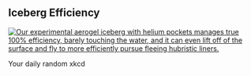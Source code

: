 ## Iceberg Efficiency
[![Our experimental aerogel iceberg with helium pockets manages true 100% efficiency, barely touching the water, and it can even lift off of the surface and fly to more efficiently pursue fleeing hubristic liners.](https://imgs.xkcd.com/comics/iceberg_efficiency.png)](https://xkcd.com/2829/ "Our experimental aerogel iceberg with helium pockets manages true 100% efficiency, barely touching the water, and it can even lift off of the surface and fly to more efficiently pursue fleeing hubristic liners.")

Your daily random xkcd
